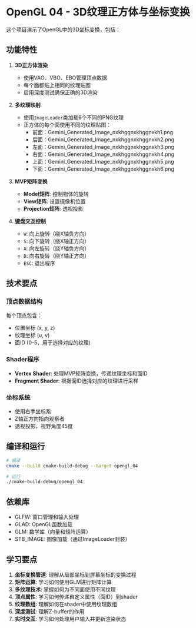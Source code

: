 # OpenGL 04 - 3D纹理正方体与坐标变换

这个项目演示了OpenGL中的3D坐标变换，包括：

## 功能特性

1. **3D正方体渲染**
   - 使用VAO、VBO、EBO管理顶点数据
   - 每个面都贴上相同的纹理贴图
   - 启用深度测试确保正确的3D渲染

2. **多纹理映射**
   - 使用`ImageLoader`类加载6个不同的PNG纹理
   - 正方体的每个面使用不同的纹理贴图：
     - 前面：Gemini_Generated_Image_nxkhggnxkhggnxkh1.png
     - 后面：Gemini_Generated_Image_nxkhggnxkhggnxkh2.png
     - 左面：Gemini_Generated_Image_nxkhggnxkhggnxkh3.png
     - 右面：Gemini_Generated_Image_nxkhggnxkhggnxkh4.png
     - 上面：Gemini_Generated_Image_nxkhggnxkhggnxkh5.png
     - 下面：Gemini_Generated_Image_nxkhggnxkhggnxkh6.png

3. **MVP矩阵变换**
   - **Model矩阵**: 控制物体的旋转
   - **View矩阵**: 设置摄像机位置
   - **Projection矩阵**: 透视投影

4. **键盘交互控制**
   - `W`: 向上旋转（绕X轴负方向）
   - `S`: 向下旋转（绕X轴正方向）
   - `A`: 向左旋转（绕Y轴负方向）
   - `D`: 向右旋转（绕Y轴正方向）
   - `ESC`: 退出程序

## 技术要点

### 顶点数据结构
每个顶点包含：
- 位置坐标 (x, y, z)
- 纹理坐标 (u, v)
- 面ID (0-5，用于选择对应的纹理)

### Shader程序
- **Vertex Shader**: 处理MVP矩阵变换，传递纹理坐标和面ID
- **Fragment Shader**: 根据面ID选择对应的纹理进行采样

### 坐标系统
- 使用右手坐标系
- Z轴正方向指向观察者
- 透视投影，视野角度45度

## 编译和运行

```bash
# 编译
cmake --build cmake-build-debug --target opengl_04

# 运行
./cmake-build-debug/opengl_04
```

## 依赖库

- GLFW: 窗口管理和输入处理
- GLAD: OpenGL函数加载
- GLM: 数学库（向量和矩阵运算）
- STB_IMAGE: 图像加载（通过ImageLoader封装）

## 学习要点

1. **坐标变换管道**: 理解从局部坐标到屏幕坐标的变换过程
2. **矩阵运算**: 学习如何使用GLM进行矩阵计算
3. **多纹理技术**: 掌握如何为不同面使用不同纹理
4. **顶点属性**: 学习如何传递自定义属性（面ID）到shader
5. **纹理数组**: 理解如何在shader中使用纹理数组
6. **深度测试**: 理解Z-buffer的作用
7. **实时交互**: 学习如何处理用户输入并更新渲染状态
